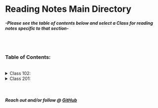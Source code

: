 # Reading Notes Main Directory

#### *-Please see the table of contents below and select a Class for reading notes specific to that section-*
<br>
<br>

### Table of Contents:
<br>


<details><summary>Class 102:</summary>
<p>
<br>

[Reading Notes: 01](102/102_Reading_01.md)

[Reading Notes: 02](102/102_Reading_02.md)

[Reading Notes: 03](102/102_Reading_03.md)

[Reading Notes: 04](102/102_Reading_04.md)

[Reading Notes: 05](102/102_Reading_05.md)

[Reading Notes: 06](102/102_Reading_06.md)

[Reading Notes: 07](102/102_Reading_07.md)

[Reading Notes: 08](102/102_Reading_08.md)

</p>
</details>

<details><summary>Class 201:</summary>
<p>
<br>

[Reading Notes: 01](201/201_Reading_01.md)

[Reading Notes: 02](201/201_Reading_02.md)

[Reading Notes: 03](201/201_Reading_03.md)

[Reading Notes: 04](201/201_Reading_04.md)

[Reading Notes: 05](201/201_Reading_05.md)

[Reading Notes: 06](201/201_Reading_06.md)

[Reading Notes: 07](201/201_Reading_07.md)

[Reading Notes: 08](201/201_Reading_08.md)


Reading Notes: 09

Reading Notes: 10

Reading Notes: 11

Reading Notes: 12

Reading Notes: 13

Reading Notes: 14

Reading Notes: 15
</p>
</details>

<br>
<br>

##### Reach out and/or follow @ [GitHub](https://github.com/NicholasBrown-01)


